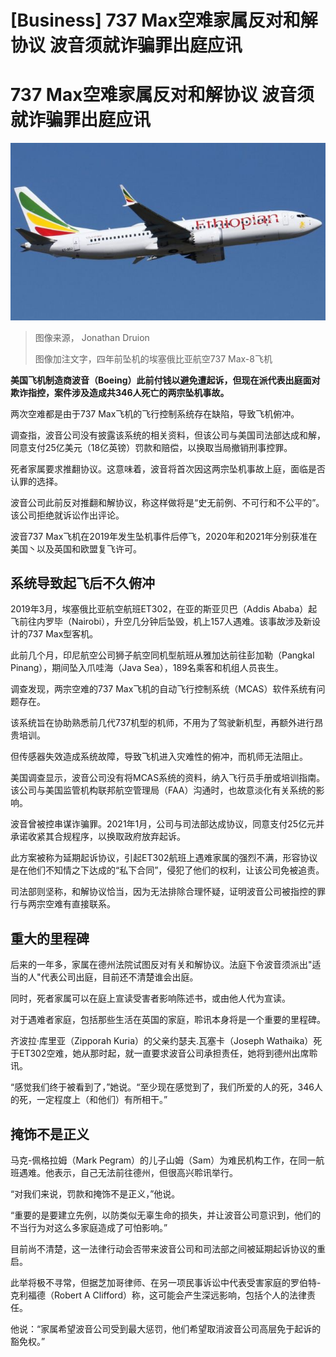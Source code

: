 # [Business] 737 Max空难家属反对和解协议 波音须就诈骗罪出庭应讯

#  737 Max空难家属反对和解协议 波音须就诈骗罪出庭应讯


![737 Max-8飞机](_105965796_et-avj1.jpg)

> 图像来源，  Jonathan Druion
>
> 图像加注文字，四年前坠机的埃塞俄比亚航空737 Max-8飞机

**美国飞机制造商波音（Boeing）此前付钱以避免遭起诉，但现在派代表出庭面对欺诈指控，案件涉及造成共346人死亡的两宗坠机事故。**

两次空难都是由于737 Max飞机的飞行控制系统存在缺陷，导致飞机俯冲。

调查指，波音公司没有披露该系统的相关资料，但该公司与美国司法部达成和解，同意支付25亿美元（18亿英镑）罚款和赔偿，以换取当局撤销刑事控罪。

死者家属要求推翻协议。这意味着，波音将首次因这两宗坠机事故上庭，面临是否认罪的选择。

波音公司此前反对推翻和解协议，称这样做将是“史无前例、不可行和不公平的”。该公司拒绝就诉讼作出评论。

波音737 Max飞机在2019年发生坠机事件后停飞，2020年和2021年分别获准在美国丶以及英国和欧盟复飞许可。

##  系统导致起飞后不久俯冲

2019年3月，埃塞俄比亚航空航班ET302，在亚的斯亚贝巴（Addis Ababa）起飞前往内罗毕（Nairobi），升空几分钟后坠毁，机上157人遇难。该事故涉及新设计的737 Max型客机。

此前几个月，印尼航空公司狮子航空同机型航班从雅加达前往彭加勒（Pangkal Pinang），期间坠入爪哇海（Java Sea），189名乘客和机组人员丧生。

调查发现，两宗空难的737 Max飞机的自动飞行控制系统（MCAS）软件系统有问题存在。

该系统旨在协助熟悉前几代737机型的机师，不用为了驾驶新机型，再额外进行昂贵培训。

但传感器失效造成系统故障，导致飞机进入灾难性的俯冲，而机师无法阻止。

美国调查显示，波音公司没有将MCAS系统的资料，纳入飞行员手册或培训指南。该公司与美国监管机构联邦航空管理局（FAA）沟通时，也故意淡化有关系统的影响。

波音曾被控串谋诈骗罪。2021年1月，公司与司法部达成协议，同意支付25亿元并承诺收紧其合规程序，以换取政府放弃起诉。

此方案被称为延期起诉协议，引起ET302航班上遇难家属的强烈不满，形容协议是在他们不知情之下达成的“私下合同”，侵犯了他们的权利，让该公司免被追责。

司法部则坚称，和解协议恰当，因为无法排除合理怀疑，证明波音公司被指控的罪行与两宗空难有直接联系。

##  重大的里程碑

后来的一年多，家属在德州法院试图反对有关和解协议。法庭下令波音须派出"适当的人"代表公司出庭，目前还不清楚谁会出庭。

同时，死者家属可以在庭上宣读受害者影响陈述书，或由他人代为宣读。

对于遇难者家庭，包括那些生活在英国的家庭，聆讯本身将是一个重要的里程碑。

齐波拉·库里亚（Zipporah Kuria）的父亲约瑟夫.瓦塞卡（Joseph Wathaika）死于ET302空难，她从那时起，就一直要求波音公司承担责任，她将到德州出席聆讯。

“感觉我们终于被看到了，”她说。“至少现在感觉到了，我们所爱的人的死，346人的死，一定程度上（和他们）有所相干。”

##  掩饰不是正义

马克-佩格拉姆（Mark Pegram）的儿子山姆（Sam）为难民机构工作，在同一航班遇难。他表示，自己无法前往德州，但很高兴聆讯举行。

“对我们来说，罚款和掩饰不是正义，”他说。

“重要的是要建立先例，以防类似无辜生命的损失，并让波音公司意识到，他们的不当行为对这么多家庭造成了可怕影响。”

目前尚不清楚，这一法律行动会否带来波音公司和司法部之间被延期起诉协议的重启。

此举将极不寻常，但据芝加哥律师、在另一项民事诉讼中代表受害家庭的罗伯特-克利福德（Robert A Clifford）称，这可能会产生深远影响，包括个人的法律责任。

他说：“家属希望波音公司受到最大惩罚，他们希望取消波音公司高层免于起诉的豁免权。”


